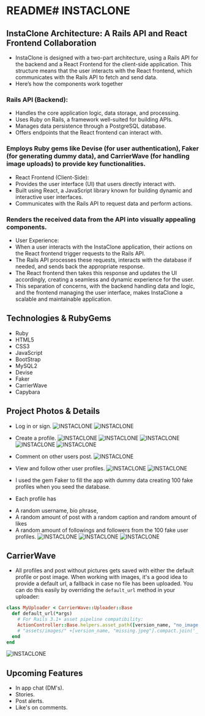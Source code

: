 # README# INSTACLONE

## InstaClone Architecture: A Rails API and React Frontend Collaboration
- InstaClone is designed with a two-part architecture, using a Rails API for the backend and a React Frontend for the client-side application. This structure means that the user interacts with the React frontend, which communicates with the Rails API to fetch and send data.
- Here’s how the components work together
### Rails API (Backend):
- Handles the core application logic, data storage, and processing.
- Uses Ruby on Rails, a framework well-suited for building APIs.
- Manages data persistence through a PostgreSQL database.
- Offers endpoints that the React frontend can interact with.
### Employs Ruby gems like Devise (for user authentication), Faker (for generating dummy data), and CarrierWave (for handling image uploads) to provide key functionalities.
- React Frontend (Client-Side):
- Provides the user interface (UI) that users directly interact with.
- Built using React, a JavaScript library known for building dynamic and interactive user interfaces.
- Communicates with the Rails API to request data and perform actions.
### Renders the received data from the API into visually appealing components.
- User Experience:
- When a user interacts with the InstaClone application, their actions on the React frontend trigger requests to the Rails API.
- The Rails API processes these requests, interacts with the database if needed, and sends back the appropriate response.
- The React frontend then takes this response and updates the UI accordingly, creating a seamless and dynamic experience for the user.
- This separation of concerns, with the backend handling data and logic, and the frontend managing the user interface, makes InstaClone a scalable and maintainable application.


## Technologies & RubyGems
- Ruby
- HTML5
- CSS3
- JavaScript
- BootStrap
- MySQL2
- Devise
- Faker
- CarrierWave
- Capybara
## Project Photos & Details

* Log in or sign.
![INSTACLONE](https://github.com/kalil1/insta_clone/blob/master/app/assets/images/Screen-Shot12.png)
![INSTACLONE](https://github.com/kalil1/insta_clone/blob/master/app/assets/images/Screen-Shot13.png)
* Create a profile.
![INSTACLONE](https://github.com/kalil1/insta_clone/blob/master/app/assets/images/Screen-Shot14.png)
![INSTACLONE](https://github.com/kalil1/insta_clone/blob/master/app/assets/images/Screen-Shot14.png)
![INSTACLONE](https://github.com/kalil1/insta_clone/blob/master/app/assets/images/Screen-Shot15.png)
![INSTACLONE](https://github.com/kalil1/insta_clone/blob/master/app/assets/images/Screen-Shot17.png)
![INSTACLONE](https://github.com/kalil1/insta_clone/blob/master/app/assets/images/Screen-Shot21.png)
* Comment on other users post.
![INSTACLONE](https://github.com/kalil1/insta_clone/blob/master/app/assets/images/Screen-Shot16.png)
* View and follow other user profiles.
![INSTACLONE](https://github.com/kalil1/insta_clone/blob/master/app/assets/images/Screen-Shot18.png)
![INSTACLONE](https://github.com/kalil1/insta_clone/blob/master/app/assets/images/Screen-Shot20.png)

* I used the gem Faker to fill the app with dummy data creating 100 fake profiles when you seed the database.
* Each profile has
- A random username, bio phrase,
- A random amount of post with a random caption and random amount of likes
- A random amount of followings and followers from the 100 fake user profiles.
![INSTACLONE](https://github.com/kalil1/insta_clone/blob/master/app/assets/images/Screen-Shot10.png)
![INSTACLONE](https://github.com/kalil1/insta_clone/blob/master/app/assets/images/Screen-Shot8.png)
![INSTACLONE](https://github.com/kalil1/insta_clone/blob/master/app/assets/images/Screen-Shot23.png)

## CarrierWave
* All profiles and post without pictures gets saved with either the default profile or post image. When working with images, it's a good idea to provide a default url, a fallback in case no file has been uploaded. You can do this easily by overriding the `default_url` method in your uploader:

```ruby
class MyUploader < CarrierWave::Uploader::Base
  def default_url(*args)
    # For Rails 3.1+ asset pipeline compatibility:
    ActionController::Base.helpers.asset_path([version_name, "no_image.png"].compact.join('_'))
    # "assets/images/" +[version_name, "missing.jpeg"].compact.join('_')
  end
end
```
![INSTACLONE](https://github.com/kalil1/insta_clone/blob/master/app/assets/images/Screen-Shot22.png)

## Upcoming Features
- In app chat (DM's).
- Stories.
- Post alerts.
- Like's on comments.
